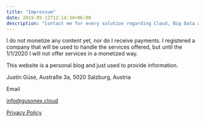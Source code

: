 ```yaml
---
title: "Impressum"
date: 2019-05-12T12:14:34+06:00
description: "Contact me for every solution regarding Cloud, Big Data and Virtual Reality."
---
```

I do not monetize any content yet, nor do I receive payments. I registered a company that will be used to handle the services offered, but until the 1/1/2020 I will not offer services in a monetized way.

This website is a personal blog and just used to provide information.

Justin Güse,
Austraße 3a, 5020 Salzburg, Austria


Email

info@gusonex.cloud


[Privacy Policy](/privacy-policy)
